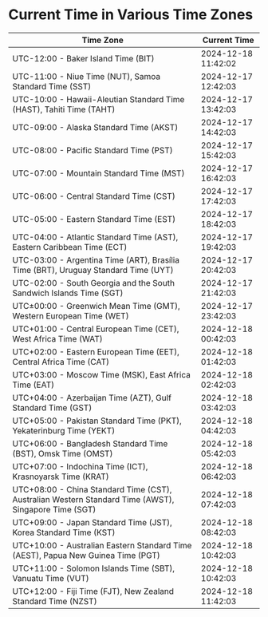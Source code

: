 # Current Time in Various Time Zones

| Time Zone | Current Time |
|-----------|--------------|
| UTC-12:00 - Baker Island Time (BIT) | 2024-12-18 11:42:02 |
| UTC-11:00 - Niue Time (NUT), Samoa Standard Time (SST) | 2024-12-17 12:42:03 |
| UTC-10:00 - Hawaii-Aleutian Standard Time (HAST), Tahiti Time (TAHT) | 2024-12-17 13:42:03 |
| UTC-09:00 - Alaska Standard Time (AKST) | 2024-12-17 14:42:03 |
| UTC-08:00 - Pacific Standard Time (PST) | 2024-12-17 15:42:03 |
| UTC-07:00 - Mountain Standard Time (MST) | 2024-12-17 16:42:03 |
| UTC-06:00 - Central Standard Time (CST) | 2024-12-17 17:42:03 |
| UTC-05:00 - Eastern Standard Time (EST) | 2024-12-17 18:42:03 |
| UTC-04:00 - Atlantic Standard Time (AST), Eastern Caribbean Time (ECT) | 2024-12-17 19:42:03 |
| UTC-03:00 - Argentina Time (ART), Brasília Time (BRT), Uruguay Standard Time (UYT) | 2024-12-17 20:42:03 |
| UTC-02:00 - South Georgia and the South Sandwich Islands Time (SGT) | 2024-12-17 21:42:03 |
| UTC±00:00 - Greenwich Mean Time (GMT), Western European Time (WET) | 2024-12-17 23:42:03 |
| UTC+01:00 - Central European Time (CET), West Africa Time (WAT) | 2024-12-18 00:42:03 |
| UTC+02:00 - Eastern European Time (EET), Central Africa Time (CAT) | 2024-12-18 01:42:03 |
| UTC+03:00 - Moscow Time (MSK), East Africa Time (EAT) | 2024-12-18 02:42:03 |
| UTC+04:00 - Azerbaijan Time (AZT), Gulf Standard Time (GST) | 2024-12-18 03:42:03 |
| UTC+05:00 - Pakistan Standard Time (PKT), Yekaterinburg Time (YEKT) | 2024-12-18 04:42:03 |
| UTC+06:00 - Bangladesh Standard Time (BST), Omsk Time (OMST) | 2024-12-18 05:42:03 |
| UTC+07:00 - Indochina Time (ICT), Krasnoyarsk Time (KRAT) | 2024-12-18 06:42:03 |
| UTC+08:00 - China Standard Time (CST), Australian Western Standard Time (AWST), Singapore Time (SGT) | 2024-12-18 07:42:03 |
| UTC+09:00 - Japan Standard Time (JST), Korea Standard Time (KST) | 2024-12-18 08:42:03 |
| UTC+10:00 - Australian Eastern Standard Time (AEST), Papua New Guinea Time (PGT) | 2024-12-18 10:42:03 |
| UTC+11:00 - Solomon Islands Time (SBT), Vanuatu Time (VUT) | 2024-12-18 10:42:03 |
| UTC+12:00 - Fiji Time (FJT), New Zealand Standard Time (NZST) | 2024-12-18 11:42:03 |

